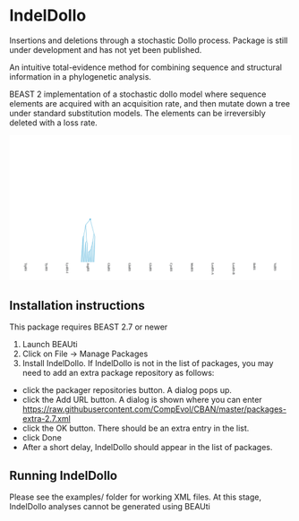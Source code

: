 # IndelDollo 


Insertions and deletions through a stochastic Dollo process. Package is still under development and has not yet been published.


An intuitive total-evidence method for combining sequence and structural information in a phylogenetic analysis.


BEAST 2 implementation of a stochastic dollo model where sequence elements are acquired with an acquisition rate, and then mutate down a tree under standard substitution models. The elements can be irreversibly deleted with a loss rate.




![](figs/model.gif)



## Installation instructions


This package requires BEAST 2.7 or newer

1. Launch BEAUti
2. Click on File -> Manage Packages
3. Install IndelDollo. If IndelDollo is not in the list of packages, you may need to add an extra package repository as follows:

- click the packager repositories button. A dialog pops up.
- click the Add URL button. A dialog is shown where you can enter https://raw.githubusercontent.com/CompEvol/CBAN/master/packages-extra-2.7.xml
- click the OK button. There should be an extra entry in the list.
- click Done
- After a short delay, IndelDollo should appear in the list of packages.



## Running IndelDollo


Please see the examples/ folder for working XML files. At this stage, IndelDollo analyses cannot be generated using BEAUti





